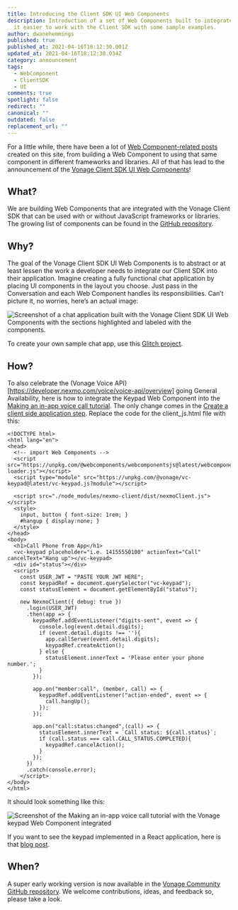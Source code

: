 ```yaml
---
title: Introducing the Client SDK UI Web Components
description: Introduction of a set of Web Components built to integrate and make
  it easier to work with the Client SDK with some sample examples.
author: dwanehemmings
published: true
published_at: 2021-04-16T18:12:30.001Z
updated_at: 2021-04-16T18:12:30.034Z
category: announcement
tags:
  - WebComponent
  - ClientSDK
  - UI
comments: true
spotlight: false
redirect: ""
canonical: ""
outdated: false
replacement_url: ""
---
```

For a little while, there have been a lot of [Web Component-related posts](https://learn.vonage.com/authors/dwanehemmings/) created on this site, from building a Web Component to using that same component in different frameworks and libraries. All of that has lead to the announcement of the [Vonage Client SDK UI Web Components](https://github.com/nexmo-community/clientsdk-ui-js)!

## What?

We are building Web Components that are integrated with the Vonage Client SDK that can be used with or without JavaScript frameworks or libraries. The growing list of components can be found in the [GitHub repository](https://github.com/nexmo-community/clientsdk-ui-js).

## Why?

The goal of the Vonage Client SDK UI Web Components is to abstract or at least lessen the work a developer needs to integrate our Client SDK into their application. Imagine creating a fully functional chat application by placing UI components in the layout you choose. Just pass in the Conversation and each Web Component handles its responsibilities. Can’t picture it, no worries, here’s an actual image:

![Screenshot of a chat application built with the Vonage Client SDK UI Web Components with the sections highlighted and labeled with the components.](/content/blog/introducing-the-client-sdk-ui-web-components/wc-chat-layout-highlight.jpg "Sample Chat Application built with the Vonage Client SDK UI Web Components")

To create your own sample chat app, use this [Glitch project](https://glitch.com/edit/#!/remix/boggy-luminous-fish?path=README.md).

## How?

To also celebrate the (Vonage Voice API)\[https://developer.nexmo.com/voice/voice-api/overview] going General Availability, here is how to integrate the Keypad Web Component into the [Making an in-app voice call tutorial](https://developer.nexmo.com/client-sdk/tutorials/app-to-phone/introduction/javascript).
The only change comes in the [Create a client side application step](https://developer.nexmo.com/client-sdk/tutorials/app-to-phone/client-sdk/app-to-phone/main-screen/javascript). Replace the code for the client_js.html file with this:

```
<!DOCTYPE html>
<html lang="en">
<head>
  <!-- import Web Components -->
  <script src="https://unpkg.com/@webcomponents/webcomponentsjs@latest/webcomponents-loader.js"></script>
  <script type="module" src="https://unpkg.com/@vonage/vc-keypad@latest/vc-keypad.js?module"></script>
  
  <script src="./node_modules/nexmo-client/dist/nexmoClient.js"></script>
  <style>
    input, button { font-size: 1rem; }
    #hangup { display:none; }
  </style>
</head>
<body>
  <h1>Call Phone from App</h1>
  <vc-keypad placeholder="i.e. 14155550100" actionText="Call" cancelText="Hang up"></vc-keypad>
  <div id="status"></div>
  <script>
    const USER_JWT = "PASTE YOUR JWT HERE";
    const keypadRef = document.querySelector("vc-keypad");
    const statusElement = document.getElementById("status");

    new NexmoClient({ debug: true })
      .login(USER_JWT)
      .then(app => {
        keypadRef.addEventListener("digits-sent", event => {
          console.log(event.detail.digits);
          if (event.detail.digits !== ''){
            app.callServer(event.detail.digits);
            keypadRef.createAction();
          } else {
            statusElement.innerText = 'Please enter your phone number.';
          }
        });

        app.on("member:call", (member, call) => {
          keypadRef.addEventListener("action-ended", event => {
            call.hangUp();
          });
        });

        app.on("call:status:changed",(call) => {
          statusElement.innerText = `Call status: ${call.status}`;
          if (call.status === call.CALL_STATUS.COMPLETED){
            keypadRef.cancelAction();
          }
        });
      })
      .catch(console.error);
    </script>
</body>
</html>
```

It should look something like this:

![Screenshot of the Making an in-app voice call tutorial with the Vonage keypad Web Component integrated](/content/blog/introducing-the-client-sdk-ui-web-components/app-to-phone-with-keypad.jpg "Using the Vonage keypad Web Component in the Making an in-app voice call tutorial")

If you want to see the keypad implemented in a React application, here is that [blog post](https://learn.vonage.com/blog/2020/10/07/using-web-components-in-a-react-application-dr/).

## When?

A super early working version is now available in the [Vonage Community GitHub repository](https://github.com/nexmo-community/clientsdk-ui-js). We welcome contributions, ideas, and feedback so, please take a look.